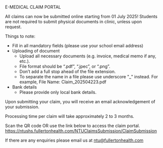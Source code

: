 E-MEDICAL CLAIM PORTAL

All claims can now be submitted online starting from 01 July 2025! Students are not required to submit physical documents in clinic, unless upon request.

Things to note:

- Fill in all mandatory fields (please use your school email address)
- Uploading of document
  - Upload all necessary documents (e.g. invoice, medical memo if any, etc.).
  - File format should be “.pdf”, “.jpec”, or “.png”.
  - Don’t add a full stop ahead of the file extension.
  - To separate the name in a file please use underscore "_" instead. For example, File Name: Claim_202504223.pdf
- Bank details
  - Please provide only local bank details.

Upon submitting your claim, you will receive an email acknowledgement of your submission.

Processing time per claim will take approximately 2 to 3 months.

Scan the QR code OR use the link below to access the claim portal.
https://ntushs.fullertonhealth.com/NTUClaimsSubmission/ClaimSubmission

If there are any enquiries please email us at ntu@fullertonhealth.com